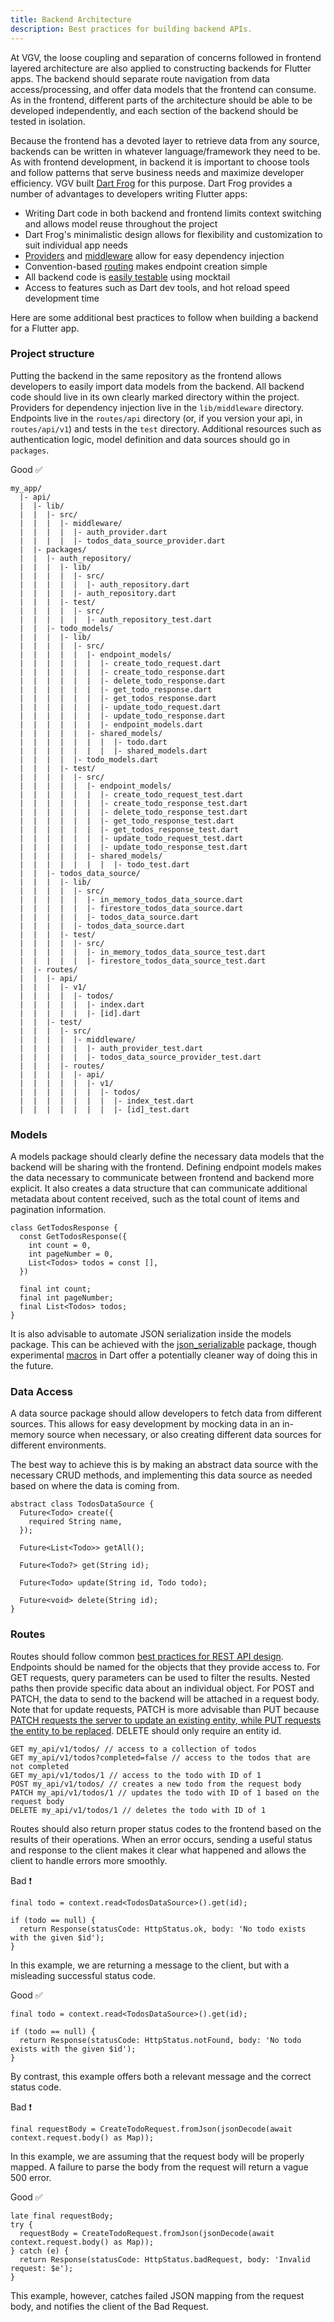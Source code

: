 ```yaml
---
title: Backend Architecture
description: Best practices for building backend APIs. 
---
```


At VGV, the loose coupling and separation of concerns followed in frontend layered architecture are also applied to constructing backends for Flutter apps. The backend should separate route navigation from data access/processing, and offer data models that the frontend can consume. As in the frontend, different parts of the architecture should be able to be developed independently, and each section of the backend should be tested in isolation. 

Because the frontend has a devoted layer to retrieve data from any source, backends can be written in whatever language/framework they need to be. As with frontend development, in backend it is important to choose tools and follow patterns that serve business needs and maximize developer efficiency. VGV built [Dart Frog](https://dartfrog.vgv.dev/) for this purpose. Dart Frog provides a number of advantages to developers writing Flutter apps:

  *  Writing Dart code in both backend and frontend limits context switching and allows model reuse throughout the project
  * Dart Frog's minimalistic design allows for flexibility and customization to suit individual app needs
  * [Providers](https://dartfrog.vgv.dev/docs/basics/dependency-injection) and [middleware](https://dartfrog.vgv.dev/docs/basics/middleware) allow for easy dependency injection
  * Convention-based [routing](https://dartfrog.vgv.dev/docs/basics/routes) makes endpoint creation simple
  * All backend code is [easily testable](https://dartfrog.vgv.dev/docs/basics/testing) using mocktail
  * Access to features such as Dart dev tools, and hot reload speed development time

Here are some additional best practices to follow when building a backend for a Flutter app. 

### Project structure

Putting the backend in the same repository as the frontend allows developers to easily import data models from the backend. All backend code should live in its own clearly marked directory within the project. Providers for dependency injection live in the `lib/middleware` directory. Endpoints live in the `routes/api` directory (or, if you version your api, in `routes/api/v1`) and tests in the `test` directory. Additional resources such as  authentication logic, model definition and data sources should go in `packages`.  

Good ✅

```
my_app/
  |- api/
  |  |- lib/
  |  |  |- src/
  |  |  |  |- middleware/
  |  |  |  |  |- auth_provider.dart
  |  |  |  |  |- todos_data_source_provider.dart
  |  |- packages/
  |  |  |- auth_repository/
  |  |  |  |- lib/
  |  |  |  |  |- src/
  |  |  |  |  |  |- auth_repository.dart
  |  |  |  |  |- auth_repository.dart
  |  |  |  |- test/
  |  |  |  |  |- src/
  |  |  |  |  |  |- auth_repository_test.dart
  |  |  |- todo_models/
  |  |  |  |- lib/
  |  |  |  |  |- src/
  |  |  |  |  |  |- endpoint_models/
  |  |  |  |  |  |  |- create_todo_request.dart
  |  |  |  |  |  |  |- create_todo_response.dart
  |  |  |  |  |  |  |- delete_todo_response.dart
  |  |  |  |  |  |  |- get_todo_response.dart
  |  |  |  |  |  |  |- get_todos_response.dart
  |  |  |  |  |  |  |- update_todo_request.dart
  |  |  |  |  |  |  |- update_todo_response.dart 
  |  |  |  |  |  |  |- endpoint_models.dart
  |  |  |  |  |  |- shared_models/
  |  |  |  |  |  |  |  |- todo.dart
  |  |  |  |  |  |  |  |- shared_models.dart
  |  |  |  |  |- todo_models.dart
  |  |  |  |- test/
  |  |  |  |  |- src/
  |  |  |  |  |  |- endpoint_models/
  |  |  |  |  |  |  |- create_todo_request_test.dart
  |  |  |  |  |  |  |- create_todo_response_test.dart
  |  |  |  |  |  |  |- delete_todo_response_test.dart
  |  |  |  |  |  |  |- get_todo_response_test.dart
  |  |  |  |  |  |  |- get_todos_response_test.dart
  |  |  |  |  |  |  |- update_todo_request_test.dart
  |  |  |  |  |  |  |- update_todo_response_test.dart 
  |  |  |  |  |  |- shared_models/
  |  |  |  |  |  |  |  |- todo_test.dart
  |  |  |- todos_data_source/  
  |  |  |  |- lib/
  |  |  |  |  |- src/
  |  |  |  |  |  |- in_memory_todos_data_source.dart
  |  |  |  |  |  |- firestore_todos_data_source.dart
  |  |  |  |  |  |- todos_data_source.dart
  |  |  |  |  |- todos_data_source.dart
  |  |  |  |- test/
  |  |  |  |  |- src/
  |  |  |  |  |  |- in_memory_todos_data_source_test.dart
  |  |  |  |  |  |- firestore_todos_data_source_test.dart
  |  |- routes/
  |  |  |- api/
  |  |  |  |- v1/
  |  |  |  |  |- todos/
  |  |  |  |  |  |- index.dart
  |  |  |  |  |  |- [id].dart
  |  |  |- test/
  |  |  |  |- src/
  |  |  |  |  |- middleware/  
  |  |  |  |  |  |- auth_provider_test.dart
  |  |  |  |  |  |- todos_data_source_provider_test.dart
  |  |  |  |- routes/
  |  |  |  |  |- api/
  |  |  |  |  |  |- v1/
  |  |  |  |  |  |  |- todos/
  |  |  |  |  |  |  |  |- index_test.dart
  |  |  |  |  |  |  |  |- [id]_test.dart
```

### Models

A models package should clearly define the necessary data models that the backend will be sharing with the frontend. Defining endpoint models makes the data necessary to communicate between frontend and backend more explicit. It also creates a data structure that can communicate additional metadata about content received, such as the total count of items and pagination information.

```
class GetTodosResponse {
  const GetTodosResponse({
    int count = 0,
    int pageNumber = 0,
    List<Todos> todos = const [],
  })

  final int count;
  final int pageNumber;
  final List<Todos> todos;
}
```

It is also advisable to automate JSON serialization inside the models package. This can be achieved with the [json_serializable](https://pub.dev/packages/json_serializable) package, though experimental [macros](https://dart.dev/language/macros) in Dart offer a potentially cleaner way of doing this in the future. 

### Data Access

A data source package should allow developers to fetch data from different sources. This allows for easy development by mocking data in an in-memory source when necessary, or also creating different data sources for different environments. 

The best way to achieve this is by making an abstract data source with the necessary CRUD methods, and implementing this data source as needed based on where the data is coming from.

```
abstract class TodosDataSource {
  Future<Todo> create({
    required String name,
  });

  Future<List<Todo>> getAll();

  Future<Todo?> get(String id);

  Future<Todo> update(String id, Todo todo);

  Future<void> delete(String id);
}
```

### Routes

Routes should follow common [best practices for REST API design](https://swagger.io/resources/articles/best-practices-in-api-design/). Endpoints should be named for the objects that they provide access to. For GET requests, query parameters can be used to filter the results. Nested paths then provide specific data about an individual object. For POST and PATCH, the data to send to the backend will be attached in a request body. Note that for update requests, PATCH is more advisable than PUT because [PATCH requests the server to update an existing entity, while PUT requests the entity to be replaced](https://stackoverflow.com/questions/21660791/what-is-the-main-difference-between-patch-and-put-request?answertab=oldest#tab-top). DELETE should only require an entity id.    

```
GET my_api/v1/todos/ // access to a collection of todos
GET my_api/v1/todos?completed=false // access to the todos that are not completed
GET my_api/v1/todos/1 // access to the todo with ID of 1
POST my_api/v1/todos/ // creates a new todo from the request body
PATCH my_api/v1/todos/1 // updates the todo with ID of 1 based on the request body
DELETE my_api/v1/todos/1 // deletes the todo with ID of 1
```

Routes should also return proper status codes to the frontend based on the results of their operations. When an error occurs, sending a useful status and response to the client makes it clear what happened and allows the client to handle errors more smoothly. 

Bad ❗️
```
final todo = context.read<TodosDataSource>().get(id);

if (todo == null) {
  return Response(statusCode: HttpStatus.ok, body: 'No todo exists with the given $id');
}
```

In this example, we are returning a message to the client, but with a misleading successful status code. 

Good ✅

```
final todo = context.read<TodosDataSource>().get(id);

if (todo == null) {
  return Response(statusCode: HttpStatus.notFound, body: 'No todo exists with the given $id');
}
```

By contrast, this example offers both a relevant message and the correct status code.

Bad ❗️
```
final requestBody = CreateTodoRequest.fromJson(jsonDecode(await context.request.body() as Map));
```

In this example, we are assuming that the request body will be properly mapped. A failure to parse the body from the request will return a vague 500 error. 

Good ✅

```
late final requestBody;
try {
  requestBody = CreateTodoRequest.fromJson(jsonDecode(await context.request.body() as Map));
} catch (e) {
  return Response(statusCode: HttpStatus.badRequest, body: 'Invalid request: $e');
}

```

This example, however, catches failed JSON mapping from the request body, and notifies the client of the Bad Request. 